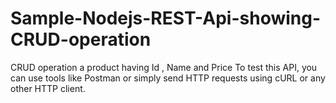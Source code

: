# Sample-Nodejs-REST-Api-showing-CRUD-operation
CRUD operation a product having Id , Name and Price
To test this API, you can use tools like Postman or simply send HTTP requests using cURL or any other HTTP client.
